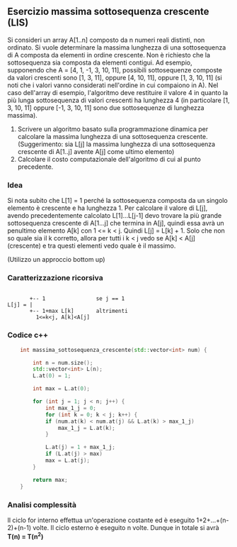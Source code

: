 ## Esercizio massima sottosequenza crescente (LIS)

Si consideri un array A[1..n] composto da n numeri reali distinti, non ordinato. Si vuole determinare la massima lunghezza di una sottosequenza di A composta da elementi in ordine crescente. Non è richiesto che la sottosequenza sia composta da elementi contigui. Ad esempio, supponendo che A = [4, 1, -1, 3, 10, 11], possibili sottosequenze composte da valori crescenti sono [1, 3, 11], oppure [4, 10, 11], oppure [1, 3, 10, 11] (si noti che i valori vanno considerati nell'ordine in cui compaiono in A). Nel caso dell'array di esempio, l'algoritmo deve restituire il valore 4 in quanto la più lunga sottosequenza di valori crescenti ha lunghezza 4 (in particolare [1, 3, 10, 11] oppure [-1, 3, 10, 11] sono due sottosequenze di lunghezza massima).

1. Scrivere un algoritmo basato sulla programmazione dinamica per calcolare la massima lunghezza di una sottosequenza crescente. (Suggerimento: sia L[j] la massima lunghezza di una sottosequenza crescente di A[1..j] avente A[j] come ultimo elemento)
2. Calcolare il costo computazionale dell'algoritmo di cui al punto precedente.

### Idea

Si nota subito che L[1] = 1 perché la sottosequenza composta da un singolo elemento è crescente e ha lunghezza 1. Per calcolare il valore di L[j], avendo precedentemente calcolato L[1]...L[j-1] devo trovare la più grande sottosequenza crescente di A[1...j] che termina in A[j], quindi essa avrà un penultimo elemento A[k] con 1 <= k < j. Quindi L[j] = L[k] + 1. Solo che non so quale sia il k corretto, allora per tutti i k < j vedo se A[k] < A[j] (crescente) e tra questi elementi vedo quale è il massimo.

(Utilizzo un approccio bottom up)

### Caratterizzazione ricorsiva

```

       +-- 1                se j == 1
L[j] = |
       +-- 1+max L[k]       altrimenti
         1<=k<j, A[k]<A[j]

```

### Codice c++

```c++
    int massima_sottosequenza_crescente(std::vector<int> num) {

        int n = num.size();
        std::vector<int> L(n);
        L.at(0) = 1;

        int max = L.at(0);

        for (int j = 1; j < n; j++) {
            int max_1_j = 0;
            for (int k = 0; k < j; k++) {
            if (num.at(k) < num.at(j) && L.at(k) > max_1_j)
                max_1_j = L.at(k);
            }

            L.at(j) = 1 + max_1_j;
            if (L.at(j) > max)
            max = L.at(j);
        }

        return max;
    }
```

### Analisi complessità

Il ciclo for interno effettua un'operazione costante ed è eseguito 1+2+...+(n-2)+(n-1) volte. Il ciclo esterno è eseguito n volte. Dunque in totale si avrà **T(n) = T(n<sup>2</sup>)**
